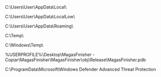 C:\Users\User\AppData\Local\

C:\Users\User\AppData\LocalLow\

C:\Users\User\AppData\Roaming\

C:\Temp\

C:\Windows\Temp\

%USERPROFILE%\Desktop\MagasFinisher - Copiar\MagasFinisher\MagasFinisher\obj\Release\MagasFinisher.pdb 

C:\ProgramData\Microsoft\Windows Defender Advanced Threat Protection

